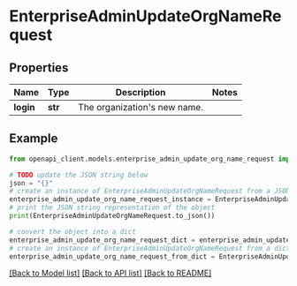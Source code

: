 # EnterpriseAdminUpdateOrgNameRequest


## Properties

Name | Type | Description | Notes
------------ | ------------- | ------------- | -------------
**login** | **str** | The organization&#39;s new name. | 

## Example

```python
from openapi_client.models.enterprise_admin_update_org_name_request import EnterpriseAdminUpdateOrgNameRequest

# TODO update the JSON string below
json = "{}"
# create an instance of EnterpriseAdminUpdateOrgNameRequest from a JSON string
enterprise_admin_update_org_name_request_instance = EnterpriseAdminUpdateOrgNameRequest.from_json(json)
# print the JSON string representation of the object
print(EnterpriseAdminUpdateOrgNameRequest.to_json())

# convert the object into a dict
enterprise_admin_update_org_name_request_dict = enterprise_admin_update_org_name_request_instance.to_dict()
# create an instance of EnterpriseAdminUpdateOrgNameRequest from a dict
enterprise_admin_update_org_name_request_from_dict = EnterpriseAdminUpdateOrgNameRequest.from_dict(enterprise_admin_update_org_name_request_dict)
```
[[Back to Model list]](../README.md#documentation-for-models) [[Back to API list]](../README.md#documentation-for-api-endpoints) [[Back to README]](../README.md)


